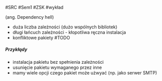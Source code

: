 #SRC #Sem1 #ZSK #wykład 

(ang. Dependency hell)

- duża liczba zależności (dużo wspólnych bibliotek)
- długi łańcuch zależności - kłopotliwa ręczna instalacja
- konfliktowe pakiety
#TODO 

##### Przykłądy
- instalacja pakietu bez spełnienia zależności
- usunięcie pakietu wymaganego przez inne
- mamy wiele opcji czego pakiet może użwyać (np. jako serwer SMTP)